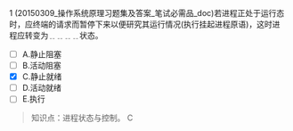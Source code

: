1
(20150309_操作系统原理习题集及答案_笔试必需品_doc)若进程正处于运行态时，应终端的请求而暂停下来以便研究其运行情况(执行挂起进程原语)，这时进
程应转变为﹎﹎﹎﹎状态。
- [ ] A.静止阻塞 
- [ ] B.活动阻塞 
- [x] C.静止就绪 
- [ ] D.活动就绪 
- [ ] E.执行

> 知识点：进程状态与控制。
> C
